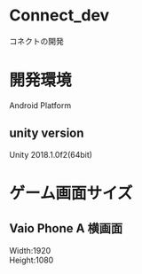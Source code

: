 # Connect_dev
コネクトの開発
# 開発環境  
Android Platform  
## unity version    
Unity 2018.1.0f2(64bit) 
# ゲーム画面サイズ
## Vaio Phone A 横画面  
Width:1920  
Height:1080  

